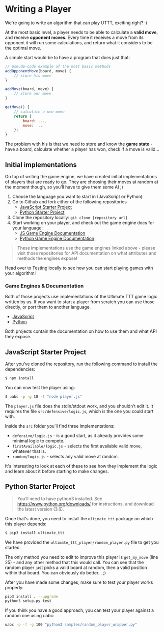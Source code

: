 # Writing a Player

We're going to write an algorithm that can play UTTT, exciting right? :)

At the most basic level, a player needs to be able to calculate a **valid move**, and receive **opponent moves**. Every time it receives a move from its opponent it will run some calculations, and return what it considers to be the optimal move.

A simple start would be to have a program that does just that:

```js
// pseudo-code example of the most basic methods
addOpponentMove(board, move) {
    // store his move
}

addMove(board, move) {
    // store our move
}

getMove() {
    // calculate a new move
    return {
        board: ...,
        move: ...
    };
}
```

The problem with his is that we need to store and know the **game state** - have a board, calculate whether a player has won, check if a move is valid...

## Initial implementations

On top of writing the game engine, we have created initial implementations of players that are ready to go. They are choosing their moves at random at the moment though, so you'll have to give them some AI ;)

1. Choose the language you want to start in (JavaScript or Python)
1. Go to Github and fork either of the following repositories
    * [JavaScript Starter Project](https://github.com/socialgorithm/uttt-player-js)
    * [Python Starter Project](https://github.com/socialgorithm/uttt-player-py)
1. Clone the repository locally: `git clone {repository url}`
1. Start working on your player, and check out the game engine docs for your language:
    * [JS Game Engine Documentation](https://socialgorithm.org/ultimate-ttt-js/)
    * [Python Game Engine Documentation](http://ultimate-ttt-py.readthedocs.io/en/latest/)


> These implementations use the game engines linked above - please visit those repositories for API documentation on what attributes and methods the engines expose!

Head over to [Testing locally](testing_locally.md) to see how you can start playing games with your algorithm!

### Game Engines & Documentation

Both of those projects use implementations of the Ultimate TTT game logic written by us. If you want to start a player from scratch you can use those directly, or port them to another language.

* [JavaScript](https://github.com/socialgorithm/ultimate-ttt-js)
* [Python](https://github.com/socialgorithm/ultimate-ttt-py)

Both projects contain the documentation on how to use them and what API they expose.

## JavaScript Starter Project

After you've cloned the repository, run the following command to install the dependencies:

```bash
$ npm install
```

You can now test the player using:

```bash
$ uabc -p -g 10 -f "node player.js"
```

The `player.js` file does the stdin/stdout work, and you shouldn't edit it. It requires the file `src/defensive/logic.js`, which is the one you could start with.

Inside the `src` folder you'll find three implementations:

* `defensive/logic.js` - is a good start, as it already provides some minimal logic to compete.
* `firstAvailable/logic.js` - selects the first available valid move, whatever that is.
* `random/logic.js` - selects any valid move at random.

It's interesting to look at each of these to see how they implement the logic and learn about it before starting to make changes.

## Python Starter Project

> You'll need to have python3 installed. See https://www.python.org/downloads/ for instructions, and download the latest version (3.6).

Once that's done, you need to install the `ultimate_ttt` package on which this player depends:

```bash
$ pip3 install ultimate_ttt
```

We have provided the `ultimate_ttt_player/random_player.py` file to get you started.

The only method you need to edit to improve this player is `get_my_move` (line 25) - and any other method that this would call. You can see that the random player just picks a valid board at random, then a valid position within that board. You can obviously do better... ;)

After you have made some changes, make sure to test your player works properly:

```bash
pip3 install . --upgrade
python3 setup.py test
```

If you think you have a good approach, you can test your player against a random one using uabc:

```bash
uabc -p -f -g 100 "python3 samples/random_player_wrapper.py"
```